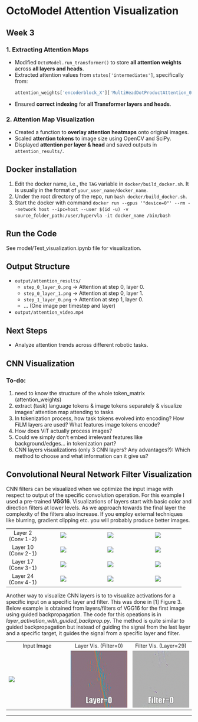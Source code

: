 # **OctoModel Attention Visualization**

## **Week 3**
### **1. Extracting Attention Maps**
- Modified `OctoModel.run_transformer()` to store **all attention weights** across **all layers and heads**.
- Extracted attention values from `states['intermediates']`, specifically from:
  ```python
  attention_weights['encoderblock_X']['MultiHeadDotProductAttention_0']['attention_weights']
  ```
- Ensured **correct indexing** for **all Transformer layers and heads**.

### **2. Attention Map Visualization**
- Created a function to **overlay attention heatmaps** onto original images.
- Scaled **attention tokens** to image size using OpenCV and SciPy.
- Displayed **attention per layer & head** and saved outputs in `attention_results/`.

## Docker installation
1. Edit the docker name, i.e., the `TAG` variable in `docker/build_docker.sh`. It is usually in the format of `your_user_name/docker_name`.
2. Under the root directory of the repo, run `bash docker/build_docker.sh`.
3. Start the docker with command `docker run --gpus '"device=0"' --rm --network host --ipc=host --user $(id -u) -v source_folder_path:/user/hypervla -it docker_name /bin/bash`

## **Run the Code**

See model/Test_visualization.ipynb file for visualization.

## **Output Structure**
- `output/attention_results/`
  - `step_0_layer_0.png` → Attention at step 0, layer 0.
  - `step_0_layer_1.png` → Attention at step 0, layer 1.
  - `step_1_layer_0.png` → Attention at step 1, layer 0.
  - ... (One image per timestep and layer)
- `output/attention_video.mp4`

## **Next Steps**
- Analyze attention trends across different robotic tasks.

## **CNN Visualization** 
### To-do:
1. need to know the structure of the whole token_matrix (attention_weights)
2. extract (task) language tokens & image tokens separately & visualize images’ attention map attending to tasks
3. In tokenization process, how task tokens evolved into encoding? How FiLM layers are used? What features image tokens encode? 
4. How does ViT actually process images?
5. Could we simply don’t embed irrelevant features like background/edges… in tokenization part?
6. CNN layers visualizations (only 3 CNN layers? Any advantages?): Which method to choose and what information can it give us?

## Convolutional Neural Network Filter Visualization
CNN filters can be visualized when we optimize the input image with respect to output of the specific convolution operation. For this example I used a pre-trained **VGG16**. Visualizations of layers start with basic color and direction filters at lower levels. As we approach towards the final layer the complexity of the filters also increase. If you employ external techniques like blurring, gradient clipping etc. you will probably produce better images.

<table border=0 align=center>
	<tbody> 
		<tr>
			<td width="19%" align="center"> Layer 2 <br /> (Conv 1-2)</td>
			<td width="27%" align="center"> <img src="https://raw.githubusercontent.com/utkuozbulak/pytorch-cnn-visualizations/master/results/layer_visualizations/layer_vis_l2_f1.jpg"> </td>
			<td width="27%" align="center"> <img src="https://raw.githubusercontent.com/utkuozbulak/pytorch-cnn-visualizations/master/results/layer_visualizations/layer_vis_l2_f21.jpg"> </td>
			<td width="27%" align="center"> <img src="https://raw.githubusercontent.com/utkuozbulak/pytorch-cnn-visualizations/master/results/layer_visualizations/layer_vis_l2_f54.jpg"> </td>
		</tr>
		<tr>
			<td width="19%" align="center"> Layer 10 <br /> (Conv 2-1)</td>
			<td width="27%" align="center"> <img src="https://raw.githubusercontent.com/utkuozbulak/pytorch-cnn-visualizations/master/results/layer_visualizations/layer_vis_l10_f7.jpg"> </td>
			<td width="27%" align="center"> <img src="https://raw.githubusercontent.com/utkuozbulak/pytorch-cnn-visualizations/master/results/layer_visualizations/layer_vis_l10_f10.jpg"> </td>
			<td width="27%" align="center"> <img src="https://raw.githubusercontent.com/utkuozbulak/pytorch-cnn-visualizations/master/results/layer_visualizations/layer_vis_l10_f69.jpg"> </td>
		</tr>
		<tr>
			<td width="19%" align="center"> Layer 17 <br /> (Conv 3-1)</td>
			<td width="27%" align="center"> <img src="https://raw.githubusercontent.com/utkuozbulak/pytorch-cnn-visualizations/master/results/layer_visualizations/layer_vis_l17_f4.jpg"> </td>
			<td width="27%" align="center"> <img src="https://raw.githubusercontent.com/utkuozbulak/pytorch-cnn-visualizations/master/results/layer_visualizations/layer_vis_l17_f8.jpg"> </td>
			<td width="27%" align="center"> <img src="https://raw.githubusercontent.com/utkuozbulak/pytorch-cnn-visualizations/master/results/layer_visualizations/layer_vis_l17_f9.jpg"> </td>
		</tr>
		<tr>
			<td width="19%" align="center"> Layer 24 <br /> (Conv 4-1)</td>
			<td width="27%" align="center"> <img src="https://raw.githubusercontent.com/utkuozbulak/pytorch-cnn-visualizations/master/results/layer_visualizations/layer_vis_l24_f4.jpg"> </td>
			<td width="27%" align="center"> <img src="https://raw.githubusercontent.com/utkuozbulak/pytorch-cnn-visualizations/master/results/layer_visualizations/layer_vis_l24_f17.jpg"> </td>
			<td width="27%" align="center"> <img src="https://raw.githubusercontent.com/utkuozbulak/pytorch-cnn-visualizations/master/results/layer_visualizations/layer_vis_l24_f22.jpg"> </td>
		</tr>
	</tbody>
</table>

Another way to visualize CNN layers is to to visualize activations for a specific input on a specific layer and filter. This was done in [1] Figure 3. Below example is obtained from layers/filters of VGG16 for the first image using guided backpropagation. The code for this opeations is in *layer_activation_with_guided_backprop.py*. The method is quite similar to guided backpropagation but instead of guiding the signal from the last layer and a specific target, it guides the signal from a specific layer and filter. 

<table border=0 align=center>
	<tbody> 
    <tr>		<td width="27%" align="center"> Input Image </td>
			<td width="27%" align="center"> Layer Vis. (Filter=0)</td>
			<td width="27%" align="center"> Filter Vis. (Layer=29)</td>
		</tr>
<tr>
			<td width="27%"> <img src="https://raw.githubusercontent.com/utkuozbulak/pytorch-cnn-visualizations/master/input_images/spider.png"> </td>
			<td width="27%"> <img src="https://raw.githubusercontent.com/utkuozbulak/cnn-gifs/master/spider_layer_graph.gif"> </td>
			<td width="27%" align="center"> <img src="https://raw.githubusercontent.com/utkuozbulak/cnn-gifs/master/spider_filter_graph.gif"> </td>
		</tr>
	</tbody>
</table>



---
